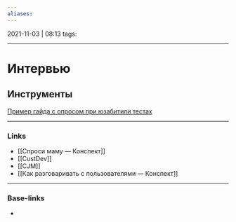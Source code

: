 ```yaml
---
aliases:
---
```

2021-11-03 | 08:13
tags: 
___

# Интервью


## Инструменты
[Пример гайда с опросом при юзабитили тестах](https://docs.google.com/document/d/1qHDsJvzAJqbMgrrXEBSUpOhAwveIC9UMHd2shvGwIUQ/edit?usp=sharing)



___
### Links
- [[Спроси маму — Конспект]]
- [[CustDev]]
- [[CJM]]
- [[Как разговаривать с пользователями  — Конспект]]

___
### Base-links
-

